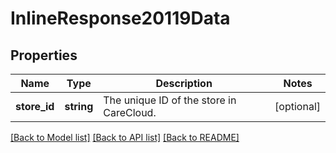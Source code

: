 # InlineResponse20119Data

## Properties
Name | Type | Description | Notes
------------ | ------------- | ------------- | -------------
**store_id** | **string** | The unique ID of the store in CareCloud. | [optional] 

[[Back to Model list]](../../README.md#documentation-for-models) [[Back to API list]](../../README.md#documentation-for-api-endpoints) [[Back to README]](../../README.md)

